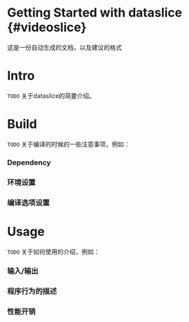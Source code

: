 Getting Started with dataslice    {#videoslice}
=======

这是一份自动生成的文档，以及建议的格式

# Intro

`TODO` 关于dataslice的简要介绍。

# Build

`TODO` 关于编译的时候的一些注意事项，例如：

### Dependency

### 环境设置

### 编译选项设置

# Usage

`TODO` 关于如何使用的介绍，例如：

### 输入/输出

### 程序行为的描述

### 性能开销

